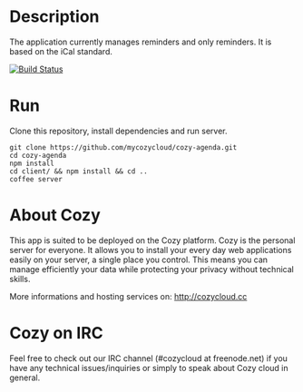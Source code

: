 # Description

The application currently manages reminders and only reminders. It is based on the iCal standard.

[![Build
Status](https://travis-ci.org/mycozycloud/cozy-agenda.png?branch=master)](https://travis-ci.org/mycozycloud/cozy-agenda)

# Run

Clone this repository, install dependencies and run server.

    git clone https://github.com/mycozycloud/cozy-agenda.git
    cd cozy-agenda
    npm install
    cd client/ && npm install && cd ..
    coffee server

# About Cozy

This app is suited to be deployed on the Cozy platform. Cozy is the personal
server for everyone. It allows you to install your every day web applications
easily on your server, a single place you control. This means you can manage
efficiently your data while protecting your privacy without technical skills.

More informations and hosting services on:
http://cozycloud.cc

# Cozy on IRC
Feel free to check out our IRC channel (#cozycloud at freenode.net) if you have any technical issues/inquiries or simply to speak about Cozy cloud in general.
